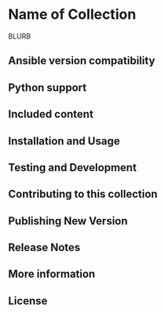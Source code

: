 <!-- Taking from community.general and community.kubernetes -->
# Name of Collection

BLURB

<!-- Nothing past the blurb is shown without opening full README -->

## Ansible version compatibility

## Python support

## Included content

<!--start collection content-->
<!--end collection content-->

## Installation and Usage

## Testing and Development

## Contributing to this collection

## Publishing New Version

## Release Notes

<!-- We should include a changelog -->

## More information

<!-- Community links -->
## License
